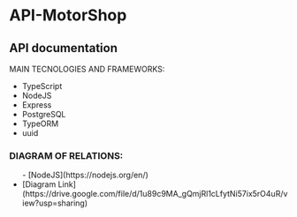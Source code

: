 # API-MotorShop

<h2>API documentation</h2

<h3>MAIN TECNOLOGIES AND FRAMEWORKS:</h3>
<ul>
<li>TypeScript</li>
<li>NodeJS</li>
<li>Express</li>
<li>PostgreSQL</li>
<li>TypeORM</li>
<li>uuid</li>
</ul>

 <h3>DIAGRAM OF RELATIONS:</h3>
 <ul>
 - [NodeJS](https://nodejs.org/en/)
 <li>[Diagram Link](https://drive.google.com/file/d/1u89c9MA_gQmjRl1cLfytNi57ix5rO4uR/view?usp=sharing)</li>
 </ul>
